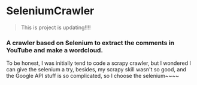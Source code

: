 # SeleniumCrawler
> This is project is updating!!!!
### A crawler based on Selenium to extract the comments in YouTube and make a wordcloud.
To be honest, I was initially tend to code a scrapy crawler, but I wondered I can give the selenium a try, besides, my scrapy skill wasn't so good, and the Google API stuff is so complicated, so I choose the selenium~~~~
